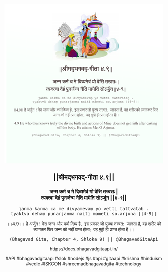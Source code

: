 <img src="../../asset/BG_4_9.png"/>
<center><h2>||श्रीमद्‍भगवद्‍-गीता ४.९||</h2>
<h3>जन्म कर्म च मे दिव्यमेवं यो वेत्ति तत्त्वतः |<br/>त्यक्त्वा देहं पुनर्जन्म नैति मामेति सोऽर्जुन ||४-९||</h3>
<pre>janma karma ca me divyamevaṃ yo vetti tattvataḥ .<br/>tyaktvā dehaṃ punarjanma naiti māmeti so.arjuna ||4-9||</pre>
<p>।।4.9।। हे अर्जुन ! मेरा जन्म और कर्म दिव्य है,  इस प्रकार जो पुरुष तत्त्वत:  जानता है, वह शरीर को त्यागकर फिर जन्म को नहीं प्राप्त होता;  वह मुझे ही प्राप्त होता है।।</p>
<pre>(Bhagavad Gita, Chapter 4, Shloka 9) || @BhagavadGitaApi</pre><p>https://docs.bhagavadgitaapi.in/</p><p>#API #bhagavadgitaapi #slok #nodejs #js #api #gitaapi #krishna #hinduism #vedic #ISKCON #shreemadbhagavadgita #technology</p></center>